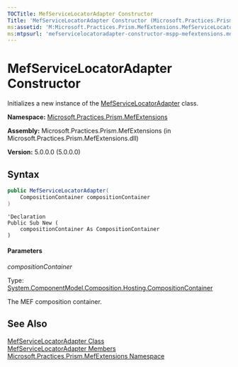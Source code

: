 ```yaml
---
TOCTitle: MefServiceLocatorAdapter Constructor
Title: 'MefServiceLocatorAdapter Constructor (Microsoft.Practices.Prism.MefExtensions)'
ms:assetid: 'M:Microsoft.Practices.Prism.MefExtensions.MefServiceLocatorAdapter.\#ctor(System.ComponentModel.Composition.Hosting.CompositionContainer)'
ms:mtpsurl: 'mefservicelocatoradapter-constructor-mspp-mefextensions.md'
---
```


# MefServiceLocatorAdapter Constructor

Initializes a new instance of the [MefServiceLocatorAdapter](/patterns-practices/reference/mefservicelocatoradapter-class-mspp-mefextensions) class.

**Namespace:** [Microsoft.Practices.Prism.MefExtensions](/patterns-practices/reference/mspp-mefextensions-namespace)

**Assembly:** Microsoft.Practices.Prism.MefExtensions (in Microsoft.Practices.Prism.MefExtensions.dll)

**Version:** 5.0.0.0 (5.0.0.0)

## Syntax

```C#
public MefServiceLocatorAdapter(
	CompositionContainer compositionContainer
)
```
```VB
'Declaration
Public Sub New ( 
	compositionContainer As CompositionContainer
)
```

#### Parameters

*compositionContainer*

Type: [System.ComponentModel.Composition.Hosting.CompositionContainer](http://msdn.microsoft.com/en-us/library/dd833553)

The MEF composition container.

## See Also

[MefServiceLocatorAdapter Class](/patterns-practices/reference/mefservicelocatoradapter-class-mspp-mefextensions)<br/>
[MefServiceLocatorAdapter Members](/patterns-practices/reference/mefservicelocatoradapter-members-mspp-mefextensions)<br/>
[Microsoft.Practices.Prism.MefExtensions Namespace](/patterns-practices/reference/mspp-mefextensions-namespace)<br/>